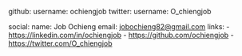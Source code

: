 github:
  username: ochiengjob
twitter:
  username: O_chiengjob

social:
  name: Job Ochieng
  email: jobochieng82@gmail.com
  links:
    - https://linkedin.com/in/ochiengjob
    - https://github.com/ochiengjob
    - https://twitter.com/O_chiengjob
